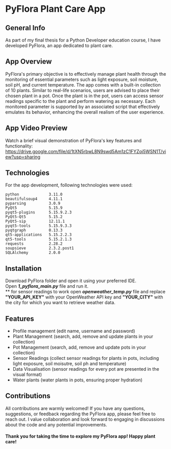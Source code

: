 # PyFlora Plant Care App

## General Info
As part of my final thesis for a Python Developer education course, I have developed PyFlora, an app dedicated to plant care.  

## App Overview
PyFlora's primary objective is to effectively manage plant health through the monitoring of essential parameters such as light exposure, soil moisture, soil pH, and current temperature. The app comes with a built-in collection of 10 plants. Similar to real-life scenarios, users are advised to place their chosen plant in a pot. Once the plant is in the pot, users can access sensor readings specific to the plant and perform watering as necessary. Each monitored parameter is supported by an associated script that effectively emulates its behavior, enhancing the overall realism of the user experience.

## App Video Preview
Watch a brief visual demonstration of PyFlora's key features and functionality:
https://drive.google.com/file/d/1tXN5rbwL8N9swd5Am1zC1FYZoj5WSN1T/view?usp=sharing

## Technologies 
For the app development, following technologies were used:

    python             3.11.0
    beautifulsoup4     4.11.1
    pyparsing          3.0.9
    PyQt5              5.15.9
    pyqt5-plugins      5.15.9.2.3
    PyQt5-Qt5          5.15.2
    PyQt5-sip          12.11.1
    pyqt5-tools        5.15.9.3.3
    pyqtgraph          0.13.3
    qt5-applications   5.15.2.2.3
    qt5-tools          5.15.2.1.3
    requests           2.28.2
    soupsieve          2.3.2.post1
    SQLAlchemy         2.0.0

## Installation
Download PyFlora folder and open it using your preferred IDE.  
Open _**1_pyflora_main.py**_ file and run it.  
** for sensor readings to work open _**openweather_temp.py**_ file and replace **"YOUR_API_KEY"** with your OpenWeather API key and **"YOUR_CITY"** with the city for which you want to retrieve weather data.

## Features 
* Profile management (edit name, username and password)
* Plant Management (search, add, remove and update plants in your collection)
* Pot Management (search, add, remove and update pots in your collection)
* Sensor Readings (collect sensor readings for plants in pots, including light exposure, soil moisutre, soil ph and temperature)
* Data Visualisation (sensor readings for every pot are presented in the visual format)
* Water plants (water plants in pots, ensuring proper hydration)

## Contributions
All contributions are warmly welcomed! If you have any questions, suggestions, or feedback regarding the PyFlora app, please feel free to reach out. I value collaboration and look forward to engaging in 
discussions about the code and any potential improvements.


#### Thank you for taking the time to explore my PyFlora app! Happy plant care!
